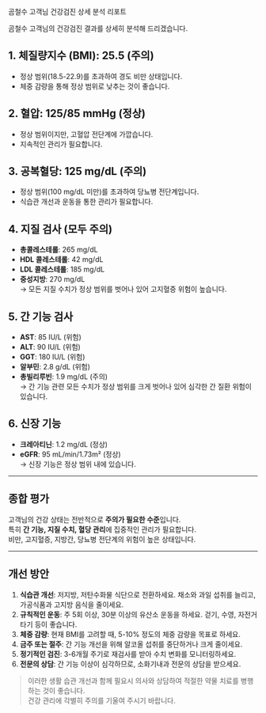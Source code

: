 곰철수 고객님 건강검진 상세 분석 리포트

곰철수 고객님의 건강검진 결과를 상세히 분석해 드리겠습니다.

## 1. 체질량지수 (BMI): 25.5 (주의)

- 정상 범위(18.5-22.9)를 초과하여 경도 비만 상태입니다.
- 체중 감량을 통해 정상 범위로 낮추는 것이 좋습니다.

## 2. 혈압: 125/85 mmHg (정상)

- 정상 범위이지만, 고혈압 전단계에 가깝습니다.
- 지속적인 관리가 필요합니다.

## 3. 공복혈당: 125 mg/dL (주의)

- 정상 범위(100 mg/dL 미만)를 초과하여 당뇨병 전단계입니다.
- 식습관 개선과 운동을 통한 관리가 필요합니다.

## 4. 지질 검사 (모두 주의)

- **총콜레스테롤**: 265 mg/dL
- **HDL 콜레스테롤**: 42 mg/dL
- **LDL 콜레스테롤**: 185 mg/dL
- **중성지방**: 270 mg/dL  
  → 모든 지질 수치가 정상 범위를 벗어나 있어 고지혈증 위험이 높습니다.

## 5. 간 기능 검사

- **AST**: 85 IU/L (위험)
- **ALT**: 90 IU/L (위험)
- **GGT**: 180 IU/L (위험)
- **알부민**: 2.8 g/dL (위험)
- **총빌리루빈**: 1.9 mg/dL (주의)  
  → 간 기능 관련 모든 수치가 정상 범위를 크게 벗어나 있어 심각한 간 질환 위험이 있습니다.

## 6. 신장 기능

- **크레아티닌**: 1.2 mg/dL (정상)
- **eGFR**: 95 mL/min/1.73m² (정상)  
  → 신장 기능은 정상 범위 내에 있습니다.

---

## 종합 평가

고객님의 건강 상태는 전반적으로 **주의가 필요한 수준**입니다.  
특히 **간 기능, 지질 수치, 혈당 관리**에 집중적인 관리가 필요합니다.  
비만, 고지혈증, 지방간, 당뇨병 전단계의 위험이 높은 상태입니다.

---

## 개선 방안

1. **식습관 개선**: 저지방, 저탄수화물 식단으로 전환하세요. 채소와 과일 섭취를 늘리고, 가공식품과 고지방 음식을 줄이세요.
2. **규칙적인 운동**: 주 5회 이상, 30분 이상의 유산소 운동을 하세요. 걷기, 수영, 자전거 타기 등이 좋습니다.
3. **체중 감량**: 현재 BMI를 고려할 때, 5-10% 정도의 체중 감량을 목표로 하세요.
4. **금주 또는 절주**: 간 기능 개선을 위해 알코올 섭취를 중단하거나 크게 줄이세요.
5. **정기적인 검진**: 3-6개월 주기로 재검사를 받아 수치 변화를 모니터링하세요.
6. **전문의 상담**: 간 기능 이상이 심각하므로, 소화기내과 전문의 상담을 받으세요.

> 이러한 생활 습관 개선과 함께 필요시 의사와 상담하여 적절한 약물 치료를 병행하는 것이 좋습니다.  
> 건강 관리에 각별히 주의를 기울여 주시기 바랍니다.
